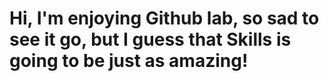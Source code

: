 # Hi, I'm enjoying Github lab, so sad to see it go, but I guess that Skills is going to be just as amazing!
